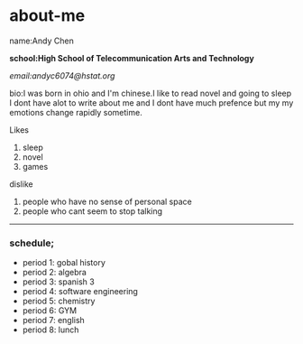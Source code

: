 # about-me
name:Andy Chen

**school:High School of Telecommunication Arts and Technology**

_email:andyc6074@hstat.org_

bio:I was born in ohio and I'm chinese.I like to read novel and going to sleep
I dont have alot to write about me and 
I dont have much prefence but my my emotions change rapidly sometime.

Likes  
1. sleep
2. novel
3. games
 
dislike  
1. people who have no sense of personal space
2. people who cant seem to stop talking

---

### schedule;
* period 1: gobal history
* period 2: algebra
* period 3: spanish 3
* period 4: software engineering
* period 5: chemistry
* period 6: GYM
* period 7: english
* period 8: lunch
 
